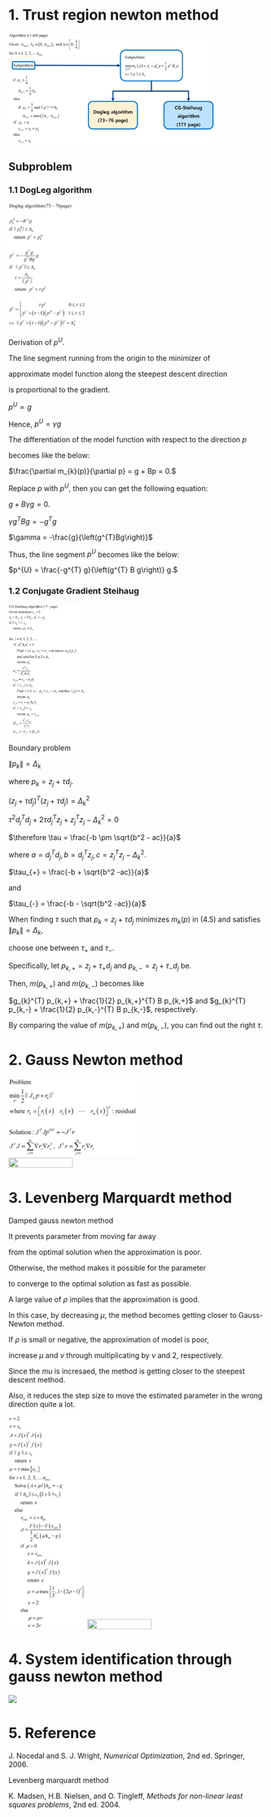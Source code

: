 # 1. Trust region newton method
<img src="/trust region newton method/trust_region_algorithm_figure.png" width="80%" height="80%"/>

## Subproblem

### 1.1 DogLeg algorithm

<img src="/trust region newton method/dogleg_algorithm.png" width="30%" height="30%"/>

Derivation of $p^{U}$.

The line segment running from the origin to the minimizer of 

approximate model function along the steepest descent direction

is proportional to the gradient.

$p^{U} \propto g$

Hence, $p^{U} = \gamma g$

The differentiation of the model function with respect to the direction $p$

becomes like the below:

$\frac{\partial m_{k}(p)}{\partial p} = g + Bp = 0.$

Replace $p$ with $p^{U}$, then you can get the following equation:

$g + B \gamma g = 0.$

$\gamma g^{T} B g = - g^{T} g$

$\gamma = -\frac{g}{\left(g^{T}Bg\right)}$

Thus, the line segment $p^{U}$ becomes like the below:

$p^{U} = \frac{-g^{T} g}{\left(g^{T} B g\right)} g.$

### 1.2 Conjugate Gradient Steihaug

<img src="/CG_Steihaug/cg_steihaug_algorithm.png" width="30%" height="30%"/>

Boundary problem

$\lVert p_{k} \rVert=\Delta_k$

where $p_{k} = z_{j} + \tau d_{j}.$

$\left(z_{j} + \tau d_{j} \right)^{T}\left(z_{j} + \tau d_{j} \right) = \Delta_{k}^{2}$

$\tau^2 d_{j}^{T} d_{j} + 2 \tau d_{j}^{T} z_{j} + z_{j}^{T} z_{j} - \Delta_{k}^2 = 0$

$\therefore \tau = \frac{-b \pm \sqrt{b^2 - ac}}{a}$

where $a = d_{j}^{T} d_{j}, b = d_{j}^{T} z_{j}, c = z_{j}^{T} z_{j} - \Delta_{k}^{2}.$

$\tau_{+} = \frac{-b + \sqrt{b^2 -ac}}{a}$

and

$\tau_{-} = \frac{-b - \sqrt{b^2 -ac}}{a}$

When finding $\tau$ such that $p_{k} = z_{j} + \tau d_{j}$ minimizes $m_{k}\left(p\right)$ in (4.5) and satisfies $\lVert p_{k} \rVert = \Delta_{k}$,

choose one between $\tau_{+}$ and $\tau_{-}$.

Specifically, let $p_{k,+} = z_{j} + \tau_{+} d_{j}$ and $p_{k,-} = z_{j} + \tau_{-} d_{j}$ be.

Then, $m(p_{k,+})$ and $m(p_{k,-})$ becomes like 

$g_{k}^{T} p_{k,+} + \frac{1}{2} p_{k,+}^{T} B p_{k,+}$ and $g_{k}^{T} p_{k,-} + \frac{1}{2} p_{k,-}^{T} B p_{k,-}$, respectively.

By comparing the value of $m(p_{k,+})$ and $m(p_{k,-})$, you can find out the right $\tau$.

# 2. Gauss Newton method

<img src="/gauss newton method/gauss_newton_algorithm.png" width="50%" height="50%"/>

<img src="/gauss newton method/gauss_newton_method_result.gif " width="50%" height="50%"/>

# 3. Levenberg Marquardt method

Damped gauss newton method

It prevents parameter from moving far away 

from the optimal solution when the approximation is poor.

Otherwise, the method makes it possible for the parameter 

to converge to the optimal solution as fast as possible.

A large value of $\rho$ implies that the approximation is good.

In this case, by decreasing $\mu$, the method becomes getting closer to Gauss-Newton method.

If $\rho$ is small or negative, the approximation of model is poor,

increase $\mu$ and $\nu$ through multiplicating by $\nu$ and 2, respectively.

Since the $mu$ is incresaed, the method is getting closer to the steepest descent method.

Also, it reduces the step size to move the estimated parameter in the wrong direction quite a lot.

<img src="/Levenberg marquardt method/Levenberg_marquardt_algorithm.jpg" width="30%" height="30%"/>

<img src="/Levenberg marquardt method/test_lm_result.gif" width="50%" height="50%"/>

# 4. System identification through gauss newton method

<img src="/System Id through Gauss Newton method/system_id.gif"/>



# 5. Reference

J. Nocedal and S. J. Wright, *Numerical Optimization*, 2nd ed. Springer, 2006.

Levenberg marquardt method

K. Madsen, H.B. Nielsen, and O. Tingleff, *Methods for non-linear least squares problems*, 2nd ed. 2004.
